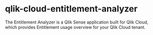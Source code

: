 # qlik-cloud-entitlement-analyzer
The Entitlement Analyzer is a Qlik Sense application built for Qlik Cloud, which provides Entitlement usage overview for your Qlik Cloud tenant.

